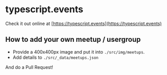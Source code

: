 # typescript.events

Check it out online at [https://typescript.events](https://typescript.events)

## How to add your own meetup / usergroup

- Provide a 400x400px image and put it into `./src/img/meetups`.
- Add details to `./src/_data/meetups.json`

And do a Pull Request!
